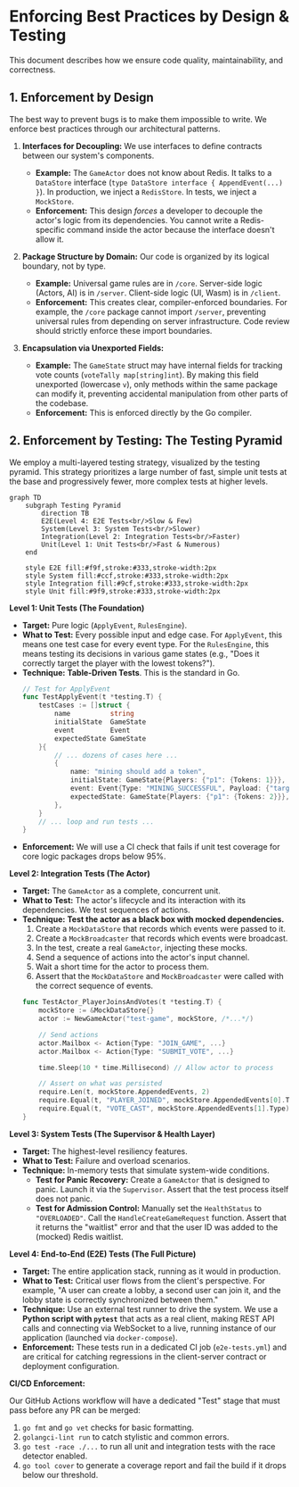 # Enforcing Best Practices by Design & Testing

This document describes how we ensure code quality, maintainability, and correctness.

## **1. Enforcement by Design**

The best way to prevent bugs is to make them impossible to write. We enforce best practices through our architectural patterns.

1.  **Interfaces for Decoupling:** We use interfaces to define contracts between our system's components.
    *   **Example:** The `GameActor` does not know about Redis. It talks to a `DataStore` interface (`type DataStore interface { AppendEvent(...) }`). In production, we inject a `RedisStore`. In tests, we inject a `MockStore`.
    *   **Enforcement:** This design *forces* a developer to decouple the actor's logic from its dependencies. You cannot write a Redis-specific command inside the actor because the interface doesn't allow it.

2.  **Package Structure by Domain:** Our code is organized by its logical boundary, not by type.
    *   **Example:** Universal game rules are in `/core`. Server-side logic (Actors, AI) is in `/server`. Client-side logic (UI, Wasm) is in `/client`.
    *   **Enforcement:** This creates clear, compiler-enforced boundaries. For example, the `/core` package cannot import `/server`, preventing universal rules from depending on server infrastructure. Code review should strictly enforce these import boundaries.

3.  **Encapsulation via Unexported Fields:**
    *   **Example:** The `GameState` struct may have internal fields for tracking vote counts (`voteTally map[string]int`). By making this field unexported (lowercase `v`), only methods within the same package can modify it, preventing accidental manipulation from other parts of the codebase.
    *   **Enforcement:** This is enforced directly by the Go compiler.

## **2. Enforcement by Testing: The Testing Pyramid**

We employ a multi-layered testing strategy, visualized by the testing pyramid. This strategy prioritizes a large number of fast, simple unit tests at the base and progressively fewer, more complex tests at higher levels.

```mermaid
graph TD
    subgraph Testing Pyramid
        direction TB
        E2E(Level 4: E2E Tests<br/>Slow & Few)
        System(Level 3: System Tests<br/>Slower)
        Integration(Level 2: Integration Tests<br/>Faster)
        Unit(Level 1: Unit Tests<br/>Fast & Numerous)
    end

    style E2E fill:#f9f,stroke:#333,stroke-width:2px
    style System fill:#ccf,stroke:#333,stroke-width:2px
    style Integration fill:#9cf,stroke:#333,stroke-width:2px
    style Unit fill:#9f9,stroke:#333,stroke-width:2px
```

**Level 1: Unit Tests (The Foundation)**

*   **Target:** Pure logic (`ApplyEvent`, `RulesEngine`).
*   **What to Test:** Every possible input and edge case. For `ApplyEvent`, this means one test case for every event type. For the `RulesEngine`, this means testing its decisions in various game states (e.g., "Does it correctly target the player with the lowest tokens?").
*   **Technique:** **Table-Driven Tests**. This is the standard in Go.
    ```go
    // Test for ApplyEvent
    func TestApplyEvent(t *testing.T) {
        testCases := []struct {
            name          string
            initialState  GameState
            event         Event
            expectedState GameState
        }{
            // ... dozens of cases here ...
            {
                name: "mining should add a token",
                initialState: GameState{Players: {"p1": {Tokens: 1}}},
                event: Event{Type: "MINING_SUCCESSFUL", Payload: {"target_id": "p1"}},
                expectedState: GameState{Players: {"p1": {Tokens: 2}}},
            },
        }
        // ... loop and run tests ...
    }
    ```
*   **Enforcement:** We will use a CI check that fails if unit test coverage for core logic packages drops below 95%.

**Level 2: Integration Tests (The Actor)**

*   **Target:** The `GameActor` as a complete, concurrent unit.
*   **What to Test:** The actor's lifecycle and its interaction with its dependencies. We test sequences of actions.
*   **Technique:** **Test the actor as a black box with mocked dependencies.**
    1.  Create a `MockDataStore` that records which events were passed to it.
    2.  Create a `MockBroadcaster` that records which events were broadcast.
    3.  In the test, create a real `GameActor`, injecting these mocks.
    4.  Send a sequence of actions into the actor's input channel.
    5.  Wait a short time for the actor to process them.
    6.  Assert that the `MockDataStore` and `MockBroadcaster` were called with the correct sequence of events.
    ```go
    func TestActor_PlayerJoinsAndVotes(t *testing.T) {
        mockStore := &MockDataStore{}
        actor := NewGameActor("test-game", mockStore, /*...*/)

        // Send actions
        actor.Mailbox <- Action{Type: "JOIN_GAME", ...}
        actor.Mailbox <- Action{Type: "SUBMIT_VOTE", ...}

        time.Sleep(10 * time.Millisecond) // Allow actor to process

        // Assert on what was persisted
        require.Len(t, mockStore.AppendedEvents, 2)
        require.Equal(t, "PLAYER_JOINED", mockStore.AppendedEvents[0].Type)
        require.Equal(t, "VOTE_CAST", mockStore.AppendedEvents[1].Type)
    }
    ```

**Level 3: System Tests (The Supervisor & Health Layer)**

*   **Target:** The highest-level resiliency features.
*   **What to Test:** Failure and overload scenarios.
*   **Technique:** In-memory tests that simulate system-wide conditions.
    *   **Test for Panic Recovery:** Create a `GameActor` that is designed to panic. Launch it via the `Supervisor`. Assert that the test process itself does not panic.
    *   **Test for Admission Control:** Manually set the `HealthStatus` to `"OVERLOADED"`. Call the `HandleCreateGameRequest` function. Assert that it returns the "waitlist" error and that the user ID was added to the (mocked) Redis waitlist.

**Level 4: End-to-End (E2E) Tests (The Full Picture)**
*   **Target:** The entire application stack, running as it would in production.
*   **What to Test:** Critical user flows from the client's perspective. For example, "A user can create a lobby, a second user can join it, and the lobby state is correctly synchronized between them."
*   **Technique:** Use an external test runner to drive the system. We use a **Python script with `pytest`** that acts as a real client, making REST API calls and connecting via WebSocket to a live, running instance of our application (launched via `docker-compose`).
*   **Enforcement:** These tests run in a dedicated CI job (`e2e-tests.yml`) and are critical for catching regressions in the client-server contract or deployment configuration.

**CI/CD Enforcement:**

Our GitHub Actions workflow will have a dedicated "Test" stage that must pass before any PR can be merged:
1.  `go fmt` and `go vet` checks for basic formatting.
2.  `golangci-lint run` to catch stylistic and common errors.
3.  `go test -race ./...` to run all unit and integration tests with the race detector enabled.
4.  `go tool cover` to generate a coverage report and fail the build if it drops below our threshold.